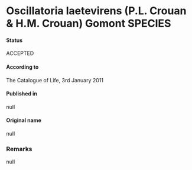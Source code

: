 # Oscillatoria laetevirens (P.L. Crouan & H.M. Crouan) Gomont SPECIES

#### Status
ACCEPTED

#### According to
The Catalogue of Life, 3rd January 2011

#### Published in
null

#### Original name
null

### Remarks
null
